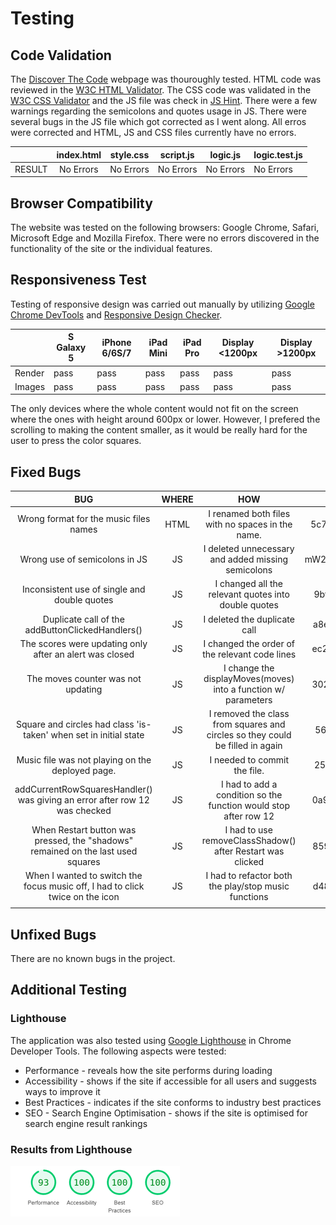 # Testing

## Code Validation

The [Discover The Code](https://lucia2007.github.io/discover-the-code/index.html) webpage was thouroughly tested. HTML code was reviewed in the [W3C HTML Validator](https://validator.w3.org). The CSS code was validated in the [W3C CSS Validator](https://jigsaw.w3.org/css-validator/) and the JS file was check in [JS Hint](https://jshint.com/). There were a few warnings regarding the semicolons and quotes usage in JS. There were several bugs in the JS file which got corrected as I went along. All erros were corrected and HTML, JS and CSS files currently have no errors.

|        | **index.html** | **style.css** | **script.js** | **logic.js** | **logic.test.js** |
|:------:|:--------------:|:-------------:|:-------------:|--------------|-------------------|
| RESULT |    No Errors   |   No Errors   |   No Errors   |   No Errors  |     No Errors     |

<!-- ![W3C CSS Validator result](./readme-images/css_validation_no_errors.png) -->

## Browser Compatibility

The website was tested on the following browsers: Google Chrome, Safari, Microsoft Edge and Mozilla Firefox. There were no errors discovered in the functionality of the site or the individual features.

## Responsiveness Test

Testing of responsive design was carried out manually by utilizing [Google Chrome DevTools](https://developer.chrome.com/docs/devtools) and [Responsive Design Checker](https://www.responsivedesignchecker.com/).

|        | S Galaxy 5 | iPhone 6/6S/7 | iPad Mini | iPad Pro | Display <1200px | Display >1200px |
| ------ | ---------- | ------------- | --------- | -------- | --------------- | --------------- |
| Render | pass       | pass          | pass      | pass     | pass            | pass            |
| Images | pass       | pass          | pass      | pass     | pass            | pass            |

The only devices where the whole content would not fit on the screen where the ones with height around 600px or lower. However, I prefered the scrolling to making the content smaller, as it would be really hard for the user to press the color squares.

## Fixed Bugs

|                                        BUG                                       | WHERE |                                      HOW                                      |                   COMMIT                   |
|:--------------------------------------------------------------------------------:|:-----:|:-----------------------------------------------------------------------------:|:------------------------------------------:|
| Wrong format for the music files names                                           | HTML  |  I renamed both files with no spaces in the name.                             | 5c7645acdbb2ce3398845ce38ec78be90a180847   |
| Wrong use of semicolons in JS                                                    | JS    | I deleted unnecessary and added missing semicolons                            | mW2ac667f0c6c3f4a9c9369c99d8ac498e441187d8 |
| Inconsistent use of single and double quotes                                     | JS    | I changed all the relevant quotes into double quotes                          | 9bf82ff697032dbbbaaa02f91b6004951eb65840   |
| Duplicate call of the addButtonClickedHandlers()                                 | JS    | I deleted the duplicate call                                                  | a8e0d309f1fbee5c1eca094e95e3469b29b9a46b   |
| The scores were updating only after an alert was closed                          | JS    | I changed the order of the relevant code lines                                | ec2e4eca7ad3961baae8692b94232d19749cf6c6   |
| The moves counter was not updating                                               | JS    | I change the displayMoves(moves) into a function w/ parameters                | 302f4e99b69e82dd40f44a1769938e43ecebe6b3   |
| Square and circles had class 'is-taken' when set in initial state                | JS    | I removed the class from squares and circles so they could be filled in again | 56b98e9ba339fce489aaf7271a43e5dbf5c65f61   |
| Music file was not playing on the deployed page.                                 | JS    | I needed to commit the file.                                                  | 25c6609fca9aa5f858db8a7e368e4243f2d40cda   |
| addCurrentRowSquaresHandler() was giving an error after row 12 was checked        | JS    | I had to add a condition so the function would stop after row 12              | 0a9ac731cfe54be1032b4ef79578596a12d7815d   |
| When Restart button was pressed, the "shadows" remained on the last used squares | JS    | I had to use removeClassShadow() after Restart was clicked                    | 859bcb9f4775cc72479ea22f0de3259a8e85c0a2   |
| When I wanted to switch the focus music off, I had to click twice on the icon    | JS    | I had to refactor both the play/stop music functions                          | d4838147c9dc94292d8c2c8930e95575cfa26f0f   |
|                                                                                  |       |                                                                               |                                            |

## Unfixed Bugs

There are no known bugs in the project.

## Additional Testing

### Lighthouse

The application was also tested using [Google Lighthouse](https://developers.google.com/web/tools/lighthouse) in Chrome Developer Tools. The following aspects were tested:

- Performance - reveals how the site performs during loading
- Accessibility - shows if the site if accessible for all users and suggests ways to improve it
- Best Practices - indicates if the site conforms to industry best practices
- SEO - Search Engine Optimisation - shows if the site is optimised for search engine result rankings

### Results from Lighthouse

![Lighthouse test result](./readme-images/lighthouse.png)

